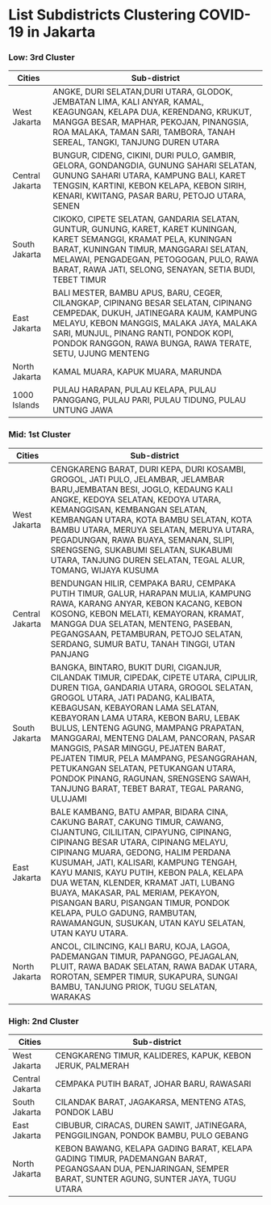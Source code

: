 # List Subdistricts Clustering COVID-19 in Jakarta

### Low: 3rd Cluster

| Cities          | Sub-district                                                                                                                                                                                                                                                                  |
|-----------------|-------------------------------------------------------------------------------------------------------------------------------------------------------------------------------------------------------------------------------------------------------------------------------|
| West Jakarta    | ANGKE, DURI SELATAN,DURI UTARA, GLODOK, JEMBATAN LIMA, KALI ANYAR, KAMAL, KEAGUNGAN, KELAPA DUA, KERENDANG, KRUKUT, MANGGA BESAR, MAPHAR, PEKOJAN, PINANGSIA, ROA MALAKA,  TAMAN SARI, TAMBORA, TANAH SEREAL, TANGKI, TANJUNG DUREN UTARA                                     |
| Central Jakarta | BUNGUR, CIDENG, CIKINI, DURI PULO, GAMBIR, GELORA, GONDANGDIA, GUNUNG SAHARI SELATAN,  GUNUNG SAHARI UTARA, KAMPUNG BALI, KARET TENGSIN, KARTINI, KEBON KELAPA, KEBON SIRIH,  KENARI, KWITANG, PASAR BARU, PETOJO UTARA, SENEN                                                |
| South Jakarta   | CIKOKO, CIPETE SELATAN, GANDARIA SELATAN, GUNTUR, GUNUNG, KARET, KARET KUNINGAN, KARET SEMANGGI, KRAMAT PELA, KUNINGAN BARAT, KUNINGAN TIMUR, MANGGARAI SELATAN, MELAWAI, PENGADEGAN, PETOGOGAN, PULO, RAWA BARAT, RAWA JATI, SELONG, SENAYAN, SETIA BUDI, TEBET TIMUR        |
| East Jakarta    | BALI MESTER, BAMBU APUS, BARU, CEGER, CILANGKAP, CIPINANG BESAR SELATAN, CIPINANG CEMPEDAK, DUKUH, JATINEGARA KAUM, KAMPUNG MELAYU, KEBON MANGGIS, MALAKA JAYA, MALAKA SARI, MUNJUL, PINANG RANTI, PONDOK KOPI, PONDOK RANGGON,  RAWA BUNGA, RAWA TERATE, SETU, UJUNG MENTENG |
| North Jakarta   | KAMAL MUARA, KAPUK MUARA, MARUNDA                                                                                                                                                                                                                                             |
| 1000 Islands    | PULAU HARAPAN, PULAU KELAPA, PULAU PANGGANG, PULAU PARI, PULAU TIDUNG, PULAU UNTUNG JAWA                                                                                                                                                                                      |

### Mid: 1st Cluster

| Cities          | Sub-district                                                                                                                                                                                                                                                                                                                                                                                                                                                                                                                                            |
|-----------------|---------------------------------------------------------------------------------------------------------------------------------------------------------------------------------------------------------------------------------------------------------------------------------------------------------------------------------------------------------------------------------------------------------------------------------------------------------------------------------------------------------------------------------------------------------|
| West Jakarta    | CENGKARENG BARAT, DURI KEPA, DURI KOSAMBI, GROGOL, JATI PULO,  JELAMBAR, JELAMBAR BARU,JEMBATAN BESI, JOGLO, KEDAUNG KALI ANGKE,  KEDOYA SELATAN, KEDOYA UTARA, KEMANGGISAN, KEMBANGAN SELATAN, KEMBANGAN UTARA,  KOTA BAMBU SELATAN, KOTA BAMBU UTARA, MERUYA SELATAN, MERUYA UTARA, PEGADUNGAN,  RAWA BUAYA, SEMANAN, SLIPI, SRENGSENG, SUKABUMI SELATAN, SUKABUMI UTARA,  TANJUNG DUREN SELATAN, TEGAL ALUR, TOMANG, WIJAYA KUSUMA                                                                                                                   |
| Central Jakarta | BENDUNGAN HILIR, CEMPAKA BARU, CEMPAKA PUTIH TIMUR, GALUR, HARAPAN MULIA, KAMPUNG RAWA, KARANG ANYAR, KEBON KACANG, KEBON KOSONG, KEBON MELATI, KEMAYORAN, KRAMAT, MANGGA DUA SELATAN,  MENTENG, PASEBAN, PEGANGSAAN, PETAMBURAN, PETOJO SELATAN, SERDANG,  SUMUR BATU, TANAH TINGGI, UTAN PANJANG                                                                                                                                                                                                                                                      |
| South Jakarta   | BANGKA, BINTARO, BUKIT DURI, CIGANJUR, CILANDAK TIMUR, CIPEDAK, CIPETE UTARA, CIPULIR, DUREN TIGA, GANDARIA UTARA, GROGOL SELATAN, GROGOL UTARA, JATI PADANG, KALIBATA, KEBAGUSAN, KEBAYORAN LAMA SELATAN, KEBAYORAN LAMA UTARA, KEBON BARU, LEBAK BULUS, LENTENG AGUNG, MAMPANG PRAPATAN, MANGGARAI, MENTENG DALAM, PANCORAN, PASAR MANGGIS, PASAR MINGGU, PEJATEN BARAT, PEJATEN TIMUR, PELA MAMPANG, PESANGGRAHAN,  PETUKANGAN SELATAN, PETUKANGAN UTARA, PONDOK PINANG, RAGUNAN, SRENGSENG SAWAH, TANJUNG BARAT, TEBET BARAT, TEGAL PARANG, ULUJAMI |
| East Jakarta    | BALE KAMBANG, BATU AMPAR, BIDARA CINA, CAKUNG BARAT, CAKUNG TIMUR, CAWANG, CIJANTUNG, CILILITAN, CIPAYUNG, CIPINANG, CIPINANG BESAR UTARA, CIPINANG MELAYU, CIPINANG MUARA, GEDONG, HALIM PERDANA KUSUMAH, JATI, KALISARI, KAMPUNG TENGAH, KAYU MANIS, KAYU PUTIH, KEBON PALA, KELAPA DUA WETAN,  KLENDER, KRAMAT JATI, LUBANG BUAYA, MAKASAR, PAL MERIAM, PEKAYON, PISANGAN BARU, PISANGAN TIMUR, PONDOK KELAPA, PULO GADUNG, RAMBUTAN, RAWAMANGUN, SUSUKAN, UTAN KAYU SELATAN, UTAN KAYU UTARA.                                                       |
| North Jakarta   | ANCOL, CILINCING, KALI BARU, KOJA, LAGOA, PADEMANGAN TIMUR, PAPANGGO, PEJAGALAN, PLUIT, RAWA BADAK SELATAN, RAWA BADAK UTARA, ROROTAN, SEMPER TIMUR, SUKAPURA, SUNGAI BAMBU, TANJUNG PRIOK, TUGU SELATAN, WARAKAS                                                                                                                                                                                                                                                                                                                                       |

### High: 2nd Cluster

| Cities          | Sub-district                                                                                                                                               |
|-----------------|------------------------------------------------------------------------------------------------------------------------------------------------------------|
| West Jakarta    | CENGKARENG TIMUR, KALIDERES, KAPUK, KEBON JERUK, PALMERAH                                                                                                  |
| Central Jakarta | CEMPAKA PUTIH BARAT, JOHAR BARU, RAWASARI                                                                                                                  |
| South Jakarta   | CILANDAK BARAT, JAGAKARSA, MENTENG ATAS, PONDOK LABU                                                                                                       |
| East Jakarta    | CIBUBUR, CIRACAS, DUREN SAWIT, JATINEGARA, PENGGILINGAN, PONDOK BAMBU, PULO GEBANG                                                                         |
| North Jakarta   | KEBON BAWANG, KELAPA GADING BARAT, KELAPA GADING TIMUR, PADEMANGAN BARAT, PEGANGSAAN DUA, PENJARINGAN, SEMPER BARAT, SUNTER AGUNG, SUNTER JAYA, TUGU UTARA |